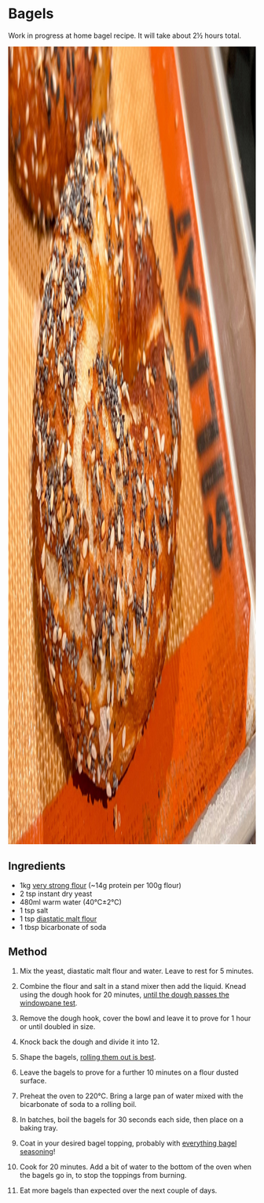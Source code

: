 # Bagels

Work in progress at home bagel recipe. It will take about 2½ hours total.

<img src="/assets/images/2EAED1A6-70A1-4CFF-B009-9E29D91878B6.jpg" alt="A homemade bagel" width="2881" height="1621">

## Ingredients

* 1kg [very strong flour](https://www.shipton-mill.com/products/canadian-strong-white-bread-flour) (~14g protein per 100g flour)
* 2 tsp instant dry yeast
* 480ml warm water (40℃±2℃)
* 1 tsp salt
* 1 tsp [diastatic malt flour](https://www.shipton-mill.com/products/diastatic-malt-flour-500g-307)
* 1 tbsp bicarbonate of soda

## Method

1. Mix the yeast, diastatic malt flour and water. Leave to rest for 5 minutes.

2. Combine the flour and salt in a stand mixer then add the liquid. Knead using the dough hook for 20 minutes, [until the dough passes the windowpane test](https://www.kingarthurbaking.com/blog/2022/10/14/what-is-the-windowpane-test-for-bread-dough).

3. Remove the dough hook, cover the bowl and leave it to prove for 1 hour or until doubled in size.

4. Knock back the dough and divide it into 12.

5. Shape the bagels, [rolling them out is best](https://www.youtube.com/watch?v=ZxAV3NdW5AU).

6. Leave the bagels to prove for a further 10 minutes on a flour dusted surface.

7. Preheat the oven to 220℃. Bring a large pan of water mixed with the bicarbonate of soda to a rolling boil.

8. In batches, boil the bagels for 30 seconds each side, then place on a baking tray.

9. Coat in your desired bagel topping, probably with [everything bagel seasoning](https://en.wikipedia.org/wiki/Everything_bagel)!

10. Cook for 20 minutes. Add a bit of water to the bottom of the oven when the bagels go in, to stop the toppings from burning.

11. Eat more bagels than expected over the next couple of days.
